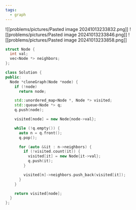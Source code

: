 ```yaml
---
tags:
  - graph
---
```

![[problems/pictures/Pasted image 20241013233832.png]]
![[problems/pictures/Pasted image 20241013233846.png]]
![[problems/pictures/Pasted image 20241013233858.png]]



```c++
struct Node {
  int val;
  vec<Node *> neighbors;
};

class Solution {
public:
  Node *cloneGraph(Node *node) {
    if (!node)
      return node;

    std::unordered_map<Node *, Node *> visited;
    std::queue<Node *> q;
    q.push(node);

    visited[node] = new Node{node->val};

    while (!q.empty()) {
      auto n = q.front();
      q.pop();

      for (auto &&it : n->neighbors) {
        if (!visited.count(it)) {
          visited[it] = new Node{it->val};
          q.push(it);
        }

        visited[n]->neighbors.push_back(visited[it]);
      }
    }

    return visited[node];
  }
};
```